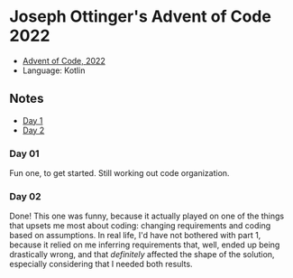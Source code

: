 # Joseph Ottinger's Advent of Code 2022

* [Advent of Code, 2022](https://adventofcode.com/2022/about)
* Language: Kotlin

## Notes

* [Day 1](#day01)
* [Day 2](#day02)

### <a name="day01">Day 01</a>

Fun one, to get started. Still working out code organization.

### <a name="day02">Day 02</a>

Done! This one was funny, because it actually played on one of the 
things that upsets me most about coding: changing requirements and 
coding based on assumptions. In real life, I'd have not bothered 
with part 1, because it relied on me inferring requirements that, 
well, ended up being drastically wrong, and that _definitely_ 
affected the shape of the solution, especially considering that I 
needed both results.
